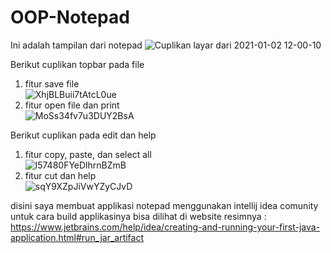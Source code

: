 # OOP-Notepad

Ini adalah tampilan dari notepad
![Cuplikan layar dari 2021-01-02 12-00-10](https://user-images.githubusercontent.com/56226681/103451216-e8b6f380-4cf3-11eb-85c0-95920b9bc404.png)

Berikut cuplikan topbar pada file
1. fitur save file \
![XhjBLBuii7tAtcL0ue](https://user-images.githubusercontent.com/56226681/103453048-6684fa00-4d08-11eb-8bf2-eb40386d701a.gif)
2. fitur open file dan print \
![MoSs34fv7u3DUY2BsA](https://user-images.githubusercontent.com/56226681/103453045-6553cd00-4d08-11eb-8ccf-8980d59b7986.gif)

Berikut cuplikan pada edit dan help
1. fitur copy, paste, dan select all \
![l57480FYeDlhrnBZmB](https://user-images.githubusercontent.com/56226681/103453044-6422a000-4d08-11eb-9b7a-4e54621ffce4.gif)
2. fitur cut dan help \
![sqY9XZpJiVwYZyCJvD](https://user-images.githubusercontent.com/56226681/103453047-65ec6380-4d08-11eb-8854-6766180c4460.gif)

disini saya membuat applikasi notepad menggunakan intellij idea comunity untuk cara build applikasinya bisa dilihat di website resimnya : \
https://www.jetbrains.com/help/idea/creating-and-running-your-first-java-application.html#run_jar_artifact



